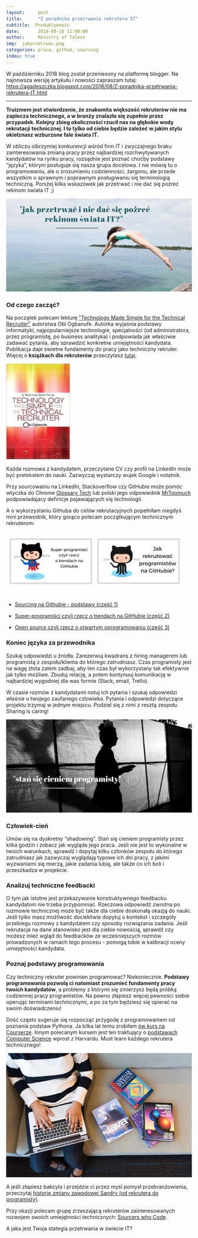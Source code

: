```yaml
---
layout:     post
title:      "Z poradnika przetrwania rekrutera IT"
subtitle:  Produktywność
date:       2018-08-18 11:00:00 
author:     Ministry of Talent 
img:  jakprzetrwac.png
categories: praca, github, sourcing
index: true
---
```


W pażdzierniku 2018 blog został przeniesony na platformę blogger. Na najnowsza wersję artykułu i nowości zapraszam tutaj: https://agadeszczka.blogspot.com/2018/08/Z-poradnika-przetrwania-rekrutera-IT.html

----------------------------------------------------------------------------------------------------

<b>Truizmem jest stwierdzenie, że znakomita większość rekruterów nie ma zaplecza technicznego, a w branży znalazła się zupełnie przez przypadek. Kolejny zbieg okoliczności rzucił nas na głębokie wody rekrutacji technicznej. I to tylko od ciebie będzie zależeć w jakim stylu okiełznasz wzburzone fale świata IT.
</b>



W obliczu olbrzymiej konkurencji wśród firm IT i zwyczajnego braku zainteresowania zmianą pracy przez najbardziej rozchwytywanych kandydatów na rynku pracy, rozsądnie jest poznać choćby podstawy “języka”, którym posługuje się nasza grupa docelowa. I nie mówię tu o programowaniu, ale o zrozumieniu codzienności, żargonu, ale przede wszystkim o sprawnym i poprawnym posługiwaniu się terminologią techniczną. 
Poniżej kilka wskazówek jak przetrwać i nie dać się pożreć rekinom świata IT ;) 

<img src="/images/jakprzetrwac.png" class="img-responsive" alt="Picture">

<h3 class="section-heading">Od czego zacząć?</h3>

Na początek polecam lekturę <a href="https://www.amazon.co.uk/gp/product/1450216463/ref=as_li_tl?ie=UTF8&camp=1634&creative=6738&creativeASIN=1450216463&linkCode=as2&tag=ministryoftal-21" target="_blank" >"Technology Made Simple for the Technical Recruiter"</a> autorstwa Obi Ogbanufe. Autorka wyjaśnia podstawy informatyki, najpopularniejsze technologie, specjalności (od administratora, przez programistę, po business analityka) i podpowiada jak właściwie zadawać pytania, aby sprawdzić konkretne umiejętności kandydata. Publikacja daje świetne fundamenty do pracy jako techniczny rekruter. Więcej o <b>książkach dla rekruterów</b> przeczytasz <a href="http://ministryoftalent.co.uk/2016/07/20/ksiazki-dla-rekrutera/" target="_blank" > tutaj</a>.

<img src="/img/rsz_1tech_simple.jpg" class="img-responsive" alt="Picture">

Każda rozmowa z kandydatem, przeczytane CV czy profil na LinkedIn może być pretekstem do nauki. Zazwyczaj wystarczy wujek Google i notatnik. 

Przy sourcowaniu na LinkedIn, Stackoverflow czy GitHubie może pomóc wtyczka do Chrome <a href="https://glossarytech.com/" target="_blank" > Glossary Tech</a> lub polski jego odpowiednik <a href="https://www.mrtoomuch.pl/" target="_blank" > MrToomuch</a> podpowiadajacy definicje pojawiających się technologii. 

A o wykorzystaniu Githuba do celów rekrutacyjnych popełniłam niegdyś mini przewodnik, który gorąco polecam początkującym technicznym rekruterom:

<img src="/images/git2017.png" class="img-responsive" alt="Picture">

- <a href="https://agadeszczka.blogspot.com/2018/02/sourcing-na-githubie-podstawy-czesc-1.html" target="_blank"> Sourcing na Githubie - podstawy (część 1) </a>

- <a href="https://agadeszczka.blogspot.com/2018/03/jak-znalezc-dobrego-pogramiste-gdy.html" target="_blank"> Super-programiści czyli rzecz o trendach na GitHubie (część 2)</a>

- <a href="https://agadeszczka.blogspot.com/2018/03/github-open-source.html" target="_blank"> Open source czyli rzecz o otwartym oprogramowaniu (część 3)</a>



<h3 class="section-heading">Koniec języka za przewodnika</h3>

Szukaj odpowiedzi u źródła. Zarezerwuj kwadrans z hiring managerem lub programistą z zespołu/klienta do którego zatrudniasz. Czas programisty jest na wagę złota zatem zadbaj, aby ten czas był wykorzystany tak efektywnie jak tylko możliwe. Zbuduj relację, a potem kontynuuj komunikację w najbardziej wygodniej dla was formie (Slack, email, Trello). 

W czasie rozmów z kandydatami notuj ich pytania i szukaj odpowiedzi właśnie u twojego zaufanego człowieka. Pytania i odpowiedzi dotyczące projektu trzymaj w jednym miejscu. Podziel się z nimi z resztą zespołu. Sharing is caring!


<img src="/images/stansiecieniem.png" class="img-responsive" alt="Picture">


<h3 class="section-heading">Człowiek-cień</h3>

Umów się na dyskretny “shadowing”. Stań się cieniem programisty przez kilka godzin i zobacz jak wygląda jego praca. Jeśli nie jest to wykonalne w twoich warunkach, sprawdź i dopytaj kilku członków zespołu do którego zatrudniasz jak zazwyczaj wyglądają typowe ich dni pracy, z jakimi wyzwaniami się mierzą, jakie zadania lubią, ale także co ich boli i przeszkadza w projekcie. 


<h3 class="section-heading">Analizuj techniczne feedbacki </h3>

O tym jak istotne jest przekazywanie konstruktywnego feedbacku kandydatom nie trzeba przypominać. Rzeczowa odpowiedź zwrotna po rozmowie technicznej może być także dla ciebie doskonałą okazją do nauki. Jeśli tylko masz możliwość dociekliwie dopytuj o kontekst i szczegóły przebiegu rozmowy z kandydatem czy sposoby rozwiązania zadania.  Jeśli rekrutacja na dane stanowisko jest dla ciebie nowością, sprawdź czy możesz mieć wgląd do feedbacków ze wcześniejszych rozmów prowadzonych w ramach tego procesu - pomogą tobie w kalibracji oceny umiejętności kandydata.


<h3 class="section-heading">Poznaj podstawy programowania </h3>

Czy techniczny rekruter powinien programować? Niekoniecznie. <b>Podstawy programowania pozwolą ci natomiast zrozumieć fundamenty pracy twoich kandydatów</b>, a problemy z którymi się zmierzysz będą próbką codziennej pracy programistów. Na pewno złapiesz więcej pewności siebie operując terminami technicznymi, a po za tym będziesz się opierać na swoim doświadczeniu!


Dość często sugeruje się rozpocząć przygodę z programowaniem od poznania podstaw Pythona. Ja kilka lat temu zrobiłam <a href="https://www.coursera.org/learn/python" target="_blank" > ów kurs na Courserze</a>. Innym polecanym kursem jest ten traktujący o <a href="https://www.edx.org/course/cs50s-introduction-computer-science-harvardx-cs50x" target="_blank" > podstawach Computer Science</a> wprost z Harvardu. Must learn każdego rekrutera technicznego!


<img src="/images/coding.jpg" class="img-responsive" alt="Picture">

A jeśli złapiesz bakcyla i przejdzie ci przez myśl pomysł przebranżowienia, przeczytaj <a href="http://ministryoftalent.co.uk/2017/01/22/odkodowac-pasje/" target="_blank" > historię zmiany zawodowej Sandry (od rekrutera do programisty)</a>.


Przy okazji polecam grupę zrzeszającą rekruterów zainteresowanych rozwojem swoich umiejętności technicznych: <a href="https://www.facebook.com/groups/SourcersWhoCode/" target="_blank" > Sourcers who Code</a>.

A jaka jest Twoja stategia przetrwania w świecie IT?



